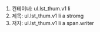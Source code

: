 1. 컨테이너: ul.lst_thum.v1 li                   
2. 제목: ul.lst_thum.v1 li a stromg               
3. 저자: ul.lst_thum.v1 li a span.writer         

